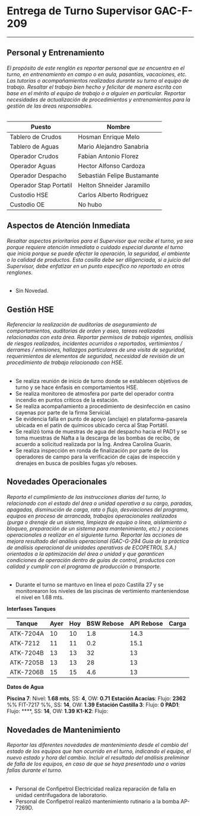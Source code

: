 # Entrega de Turno Supervisor GAC-F-209
---
## Personal y Entrenamiento
###### El propósito de este renglón es reportar personal que se encuentra en el turno, en entrenamiento en campo o en aula, pasantías, vacaciones, etc. Las tutorías o acompañamientos realizados durante su turno al equipo de trabajo. Resaltar el trabajo bien hecho y felicitar de manera escrita con base en el mérito al equipo de trabajo o a alguien en particular. Reportar necesidades de actualización de procedimientos y entrenamientos para la gestión de las áreas responsables.

| Puesto | Nombre |
| --- | --- |
| Tablero de Crudos | Hosman Enrique Melo |
| Tablero de Aguas | Mario Alejandro Sanabria |
| Operador Crudos | Fabian Antonio Florez |
| Operador Aguas | Hector Alfonso Cardoza |
| Operador Despacho | Sebastián Felipe Bustamante |
| Operador Stap Portatil | Helton Shneider Jaramillo |
| Custodio HSE | Carlos Alberto Rodriguez |
| Custodio OE | No hubo |

## Aspectos de Atención Inmediata
###### Resaltar aspectos prioritarios para el Supervisor que recibe el turno, ya sea porque requiere atención inmediata o cuidado especial durante el turno que inicia porque se puede afectar la operación, la seguridad, el ambiente o la calidad de productos. Esta casilla debe ser diligenciada, si a juicio del Supervisor, debe enfatizar en un punto específico no reportado en otros renglones.

- Sin Novedad.


## Gestión HSE
###### Referenciar la realización de auditorías de aseguramiento de comportamientos, auditorias de orden y aseo, tareas realizadas relacionadas con esta área. Reportar permisos de trabajo vigentes, análisis de riesgos realizados, incidentes ocurridos o reportados, vertimientos / derrames / emisiones, hallazgos particulares de una visita de seguridad, requerimientos de elementos de seguridad, necesidad de revisión de un procedimiento de trabajo relacionado con HSE.

- Se realiza reunión de inicio de turno donde se establecen objetivos de turno y se hace énfasis en comportamientos HSE.  
- Se realiza monitoreo de atmosfera por parte del operador contra incendio en puntos críticos de la estación.
- Se realiza acompañamiento a procedimiento de desinfección en casino cayenas por parte de la firma Servicial.
- Se evidencia falla en punto de apoyo (anclaje) en plataforma-pasarela ubicada en el patín de químicos ubicado cerca al Stap Portátil.
- Se realizó toma de muestras de agua del despacho hacia el PAD1 y se toma muestras de Nafta a la descarga de las bombas de recibo, de acuerdo a solicitud realizada por la Ing. Andrea Carolina Guarín.
- Se realiza inspección en ronda de finalización por parte de los operadores de campo para la verificación de cajas de inspección y drenajes en busca de posibles fugas y/o reboses.

## Novedades Operacionales
###### Reporta el cumplimiento de las instrucciones diarias del turno, lo relacionado con el estado del área o unidad operativa a su cargo, paradas, apagadas, disminución de carga, rata o flujo, desviaciones del programa, equipos en proceso de arrancada, trabajos operacionales realizados (purga o drenaje de un sistema, limpieza de equipo o línea, aislamiento o bloqueo, preparación de un sistema para mantenimiento, etc.) y acciones operacionales a realizar en el siguiente turno. Reportar las acciones de mejora resultado del análisis operacional (GAC-G-294 Guía de la práctica de análisis operacional de unidades operativas de ECOPETROL S.A.) orientados a la optimización del área o unidad y que garanticen condiciones de operación dentro de guías de control, productos con calidad y cumplir con el programa de producción o transporte.

- Durante el turno se mantuvo en línea el pozo Castilla 27 y se monitorearon los niveles de las piscinas de vertimiento manteniendose el nivel en 1.68 mts.

**Interfases Tanques**

| Tanque | Ayer | Hoy | BSW Rebose | API Rebose | Carga |
| --- | --- | --- | --- | --- | --- |
| ATK-7204A | 10 | 10 | 1.8 | 14.3 |  |
| ATK-7212 | 11 | 11 | 0.2 | 15.1 |  |
| ATK-7204B | 13 | 13 | 32 | 13 |  |
| ATK-7205B | 13 | 13 | 28 | 13 |  |
| ATK-7206B | 15 | 15 | 4.6 | 13 |  |

**Datos de Agua**

**Piscina 7**: Nivel: **1.68 mts**, SS: **4**, OW: **0.71**
**Estación Acacías**: Flujo: **2362** %% FIT-7217 %%, SS: **14**, OW: **1.39**
**Estación Castilla 3**: Flujo: **0**
**PAD1**: Flujo: ****, SS: **14**, OW: **1.39**
**K1-K2**: Flujo:

## Novedades de Mantenimiento
###### Reportar las diferentes novedades de mantenimiento desde el cambio del estado de los equipos que han ocurrido en el turno, indicando el equipo, el nuevo estado y hora del cambio. Incluir el resultado del análisis preliminar de falla de los equipos, en caso de que se haya presentado una o varias fallas durante el turno.

- Personal de Confipetrol Electricidad realiza reparación de falla en unidad centrifugadora de laboratorio.
- Personal de Confipetrol realizó mantenimiento rutinario a la bomba AP-7269D.
